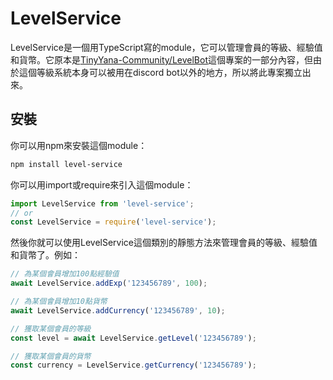 # LevelService

LevelService是一個用TypeScript寫的module，它可以管理會員的等級、經驗值和貨幣。它原本是[TinyYana-Community/LevelBot](https://github.com/TinyYana-Community/LevelBot)這個專案的一部分內容，但由於這個等級系統本身可以被用在discord bot以外的地方，所以將此專案獨立出來。

## 安裝

你可以用npm來安裝這個module：

```sh
npm install level-service
```

你可以用import或require來引入這個module：
```js
import LevelService from 'level-service';
// or
const LevelService = require('level-service');
```
然後你就可以使用LevelService這個類別的靜態方法來管理會員的等級、經驗值和貨幣了。例如：
```js
// 為某個會員增加100點經驗值
await LevelService.addExp('123456789', 100);

// 為某個會員增加10點貨幣
await LevelService.addCurrency('123456789', 10);

// 獲取某個會員的等級
const level = await LevelService.getLevel('123456789');

// 獲取某個會員的貨幣
const currency = LevelService.getCurrency('123456789');
```
